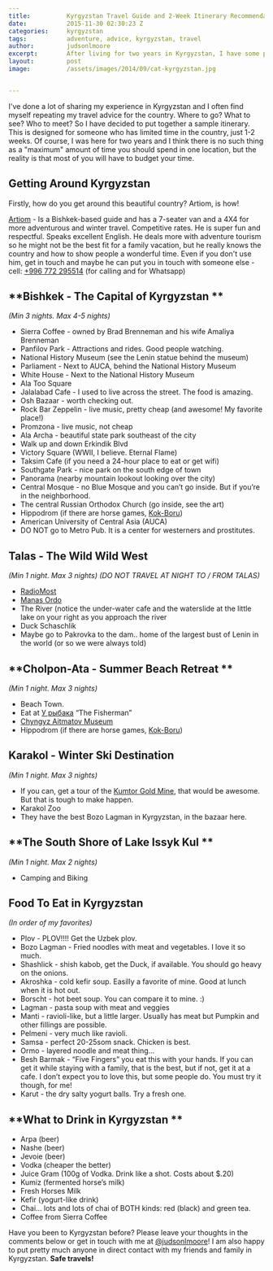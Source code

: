 ```yaml
---
title:			Kyrgyzstan Travel Guide and 2-Week Itinerary Recommendation
date:			2015-11-30 02:30:23 Z
categories:		kyrgyzstan
tags:			adventure, advice, kyrgyzstan, travel
author:			judsonlmoore
excerpt:		After living for two years in Kyrgyzstan, I have some pro tips for how your next Central Asian adventure can be the top experience of a lifetime.
layout:			post
image:			/assets/images/2014/09/cat-kyrgyzstan.jpg


---
```


I've done a lot of sharing my experience in Kyrgyzstan and I often find myself repeating my travel advice for the country. Where to go? What to see? Who to meet? So I have decided to put together a sample itinerary. This is designed for someone who has limited time in the country, just 1-2 weeks. Of course, I was here for two years and I think there is no such thing as a "maximum" amount of time you should spend in one location, but the reality is that most of you will have to budget your time.

## Getting Around Kyrgyzstan

Firstly, how do you get around this beautiful country? Artiom, is how!

[Artiom](https://www.facebook.com/artiom.ulianchenko) - Is a Bishkek-based guide and has a 7-seater van and a 4X4 for more adventurous and winter travel. Competitive rates. He is super fun and respectful. Speaks excellent English. He deals more with adventure tourism so he might not be the best fit for a family vacation, but he really knows the country and how to show people a wonderful time. Even if you don't use him, get in touch and maybe he can put you in touch with someone else - cell: [+996 772 295514](tel:%2B996%20772%20295514) (for calling and for Whatsapp)

## **Bishkek - The Capital of Kyrgyzstan **

_(Min 3 nights. Max 4-5 nights)_
- Sierra Coffee - owned by Brad Brenneman and his wife Amaliya Brenneman
- Panfilov Park - Attractions and rides. Good people watching.
- National History Museum (see the Lenin statue behind the museum)
- Parliament - Next to AUCA, behind the National History Museum
- White House - Next to the National History Museum
- Ala Too Square
- Jalalabad Cafe - I used to live across the street. The food is amazing.
- Osh Bazaar - worth checking out.
- Rock Bar Zeppelin - live music, pretty cheap (and awesome! My favorite place!)
- Promzona - live music, not cheap
- Ala Archa - beautiful state park southeast of the city
- Walk up and down Erkindik Blvd
- Victory Square (WWII, I believe. Eternal Flame)
- Taksim Cafe (if you need a 24-hour place to eat or get wifi)
- Southgate Park - nice park on the south edge of town
- Panorama (nearby mountain lookout looking over the city)
- Central Mosque - no Blue Mosque and you can’t go inside. But if you’re in the neighborhood.
- The central Russian Orthodox Church (go inside, see the art)
- Hippodrom (if there are horse games, [Kok-Boru](http://www.smithsonianmag.com/people-places/kok-boru-the-horse-game-you-wont-see-at-the-olympics-18386029/?no-ist))
- American University of Central Asia (AUCA)
- DO NOT go to Metro Pub. It is a center for westerners and prostitutes.

## **Talas - The Wild Wild West**

_(Min 1 night. Max 3 nights) (DO NOT TRAVEL AT NIGHT TO / FROM TALAS)_
- [RadioMost](http://radiomost.org/)
- [Manas Ordo](https://en.wikipedia.org/wiki/Manas_Ordo)
- The River (notice the under-water cafe and the waterslide at the little lake on your right as you approach the river
- Duck Schaschlik
- Maybe go to Pakrovka to the dam.. home of the largest bust of Lenin in the world (or so we were always told)

## **Cholpon-Ata - Summer Beach Retreat **

_(Min 1 night. Max 3 nights)_
- Beach Town.
- Eat at [У рыбака](https://foursquare.com/v/%D1%83-%D1%80%D1%8B%D0%B1%D0%B0%D0%BA%D0%B0/4e219196628469a57416a165) “The Fisherman”
- [Chyngyz Aitmatov Museum ](https://en.wikipedia.org/wiki/Chinghiz_Aitmatov)
- Hippodrom (if there are horse games, [Kok-Boru](http://www.smithsonianmag.com/people-places/kok-boru-the-horse-game-you-wont-see-at-the-olympics-18386029/?no-ist))

## **Karakol - Winter Ski Destination**

_(Min 1 night. Max 3 nights)_
- If you can, get a tour of the [Kumtor Gold Mine](http://www.kumtor.kg/en/), that would be awesome. But that is tough to make happen.
- Karakol Zoo
- They have the best Bozo Lagman in Kyrgyzstan, in the bazaar here.

## **The South Shore of Lake Issyk Kul **

_(Min 1 night. Max 2 nights)_
- Camping and Biking

## **Food To Eat in Kyrgyzstan**

_(In order of my favorites)_
- Plov - PLOV!!!! Get the Uzbek plov.
- Bozo Lagman - Fried noodles with meat and vegetables. I love it so much.
- Shashlick - shish kabob, get the Duck, if available. You should go heavy on the onions.
- Akroshka - cold kefir soup. Easilly a favorite of mine. Good at lunch when it is hot out.
- Borscht - hot beet soup. You can compare it to mine. :)
- Lagman - pasta soup with meat and veggies
- Manti - ravioli-like, but a little larger. Usually has meat but Pumpkin and other fillings are possible.
- Pelmeni - very much like ravioli.
- Samsa - perfect 20-25som snack. Chicken is best.
- Ormo - layered noodle and meat thing…
- Besh Barmak - “Five Fingers” you eat this with your hands. If you can get it while staying with a family, that is the best, but if not, get it at a cafe. I don’t expect you to love this, but some people do. You must try it though, for me!
- Karut - the dry salty yogurt balls. Try a fresh one.

## **What to Drink in Kyrgyzstan **

- Arpa (beer)
- Nashe (beer)
- Jevoie (beer)
- Vodka (cheaper the better)
- Juice Gram (100g of Vodka. Drink like a shot. Costs about \$.20)
- Kumiz (fermented horse’s milk)
- Fresh Horses Milk
- Kefir (yogurt-like drink)
- Chai… lots and lots of chai of BOTH kinds: red (black) and green tea.
- Coffee from Sierra Coffee

Have you been to Kyrgyzstan before? Please leave your thoughts in the comments below or get in touch with me at [@judsonlmoore](https://twitter.com/judsonlmoore)! I am also happy to put pretty much anyone in direct contact with my friends and family in Kyrgyzstan. **Safe travels!**
